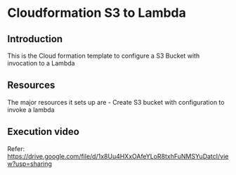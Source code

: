 # Cloudformation S3 to Lambda

## Introduction
This is the Cloud formation template to configure a S3 Bucket with invocation to a Lambda

## Resources
The major resources it sets up are - 
Create S3 bucket with configuration to invoke a lambda


## Execution video
Refer: https://drive.google.com/file/d/1x8Uu4HXxOAfeYLoR8txhFuNMSYuDatcI/view?usp=sharing